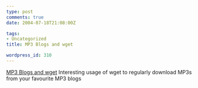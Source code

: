 ```yaml
---
type: post
comments: true
date: 2004-07-18T21:08:00Z

tags:
- Uncategorized
title: MP3 Blogs and wget

wordpress_id: 310
---
```


[MP3 Blogs and wget](http://www.veen.com/jeff/archives/000573.html) Interesting usage of wget to regularly download MP3s from your favourite MP3 blogs

